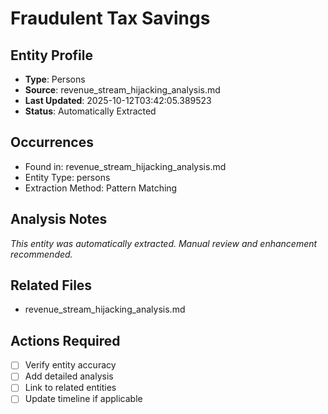 # Fraudulent Tax Savings

## Entity Profile
- **Type**: Persons
- **Source**: revenue_stream_hijacking_analysis.md
- **Last Updated**: 2025-10-12T03:42:05.389523
- **Status**: Automatically Extracted

## Occurrences
- Found in: revenue_stream_hijacking_analysis.md
- Entity Type: persons
- Extraction Method: Pattern Matching

## Analysis Notes
*This entity was automatically extracted. Manual review and enhancement recommended.*

## Related Files
- revenue_stream_hijacking_analysis.md

## Actions Required
- [ ] Verify entity accuracy
- [ ] Add detailed analysis
- [ ] Link to related entities
- [ ] Update timeline if applicable
